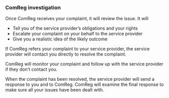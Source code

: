 ###  **ComReg investigation**

Once ComReg receives your complaint, it will review the issue. It will

  * Tell you of the service provider’s obligations and your rights 
  * Escalate your complaint on your behalf to the service provider 
  * Give you a realistic idea of the likely outcome 

If ComReg refers your complaint to your service provider, the service provider
will contact you directly to resolve the complaint.

ComReg will monitor your complaint and follow up with the service provider if
they don’t contact you.

When the complaint has been resolved, the service provider will send a
response to you and to ComReg. ComReg will examine the final response to make
sure all your issues have been dealt with.
